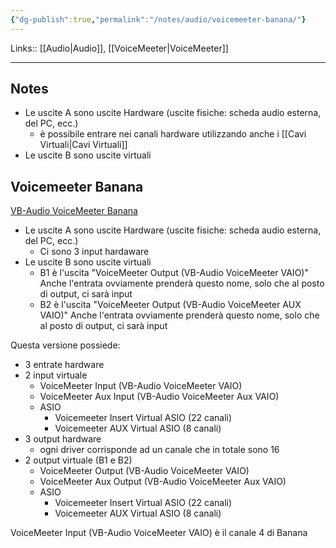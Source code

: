 ```yaml
---
{"dg-publish":true,"permalink":"/notes/audio/voicemeeter-banana/"}
---
```


Links:: [[Audio\|Audio]], [[VoiceMeeter\|VoiceMeeter]]

---
## Notes

- Le uscite A sono uscite Hardware (uscite fisiche: scheda audio esterna, del PC, ecc.)
	- è possibile entrare nei canali hardware utilizzando anche i [[Cavi Virtuali\|Cavi Virtuali]]
- Le uscite B sono uscite virtuali 


## Voicemeeter Banana

[VB-Audio VoiceMeeter Banana](https://vb-audio.com/Voicemeeter/banana.htm)

- Le uscite A sono uscite Hardware (uscite fisiche: scheda audio esterna, del PC, ecc.)
	- Ci sono 3 input hardaware
- Le uscite B sono uscite virtuali 
	- B1 è l'uscita "VoiceMeeter Output (VB-Audio VoiceMeeter VAIO)" Anche l'entrata ovviamente prenderà questo nome, solo che al posto di output, ci sarà input
	- B2 è l'uscita "VoiceMeeter Output (VB-Audio VoiceMeeter AUX VAIO)" Anche l'entrata ovviamente prenderà questo nome, solo che al posto di output, ci sarà input

Questa versione possiede:
- 3 entrate hardware
- 2 input virtuale 
	- VoiceMeeter Input (VB-Audio VoiceMeeter VAIO)
	- VoiceMeeter Aux Input (VB-Audio VoiceMeeter Aux VAIO) 
	- ASIO
		- Voicemeeter Insert Virtual ASIO (22 canali)
		- Voicemeeter AUX Virtual ASIO (8 canali)
- 3 output hardware 
	- ogni driver corrisponde ad un canale che in totale sono 16
- 2 output virtuale (B1 e B2)
	- VoiceMeeter Output (VB-Audio VoiceMeeter VAIO)
	- VoiceMeeter Aux Output (VB-Audio VoiceMeeter Aux VAIO) 
	- ASIO
		- Voicemeeter Insert Virtual ASIO (22 canali)
		- Voicemeeter AUX Virtual ASIO (8 canali)


VoiceMeeter Input (VB-Audio VoiceMeeter VAIO) è il canale 4 di Banana